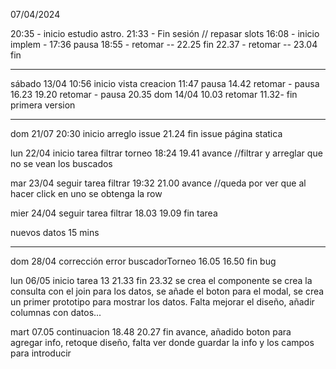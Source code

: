 07/04/2024

20:35 - inicio estudio astro.  21:33 - Fin sesión // repasar slots
16:08 - inicio implem - 17:36 pausa
18:55 -  retomar -- 22.25 fin
22.37 - retomar  -- 23.04 fin


------------------------------
sábado 13/04
10:56 inicio vista creacion 11:47 pausa
14.42 retomar        - pausa 16.23
19.20 retomar    - pausa 20.35
dom    14/04
10.03 retomar    11.32- fin primera version


----------------------------------


dom 21/07
20:30 inicio arreglo issue 21.24 fin issue página statica 

lun 22/04
inicio tarea filtrar torneo 18:24     19.41 avance //filtrar y arreglar que no se vean los buscados

mar 23/04
seguir tarea filtrar 19:32  21.00 avance //queda por ver que al hacer click en uno se obtenga la row

mier 24/04
seguir tarea filtrar 18.03 19.09 fin tarea

nuevos datos 15 mins



-----------------------------------------------------------------------
dom 28/04
corrección error buscadorTorneo 16.05 16.50 fin bug 


lun 06/05
inicio tarea 13 21.33 fin 23.32 se crea el componente se crea la consulta con el join para los datos, se añade el boton para el modal, se crea un primer prototipo para mostrar los datos. Falta mejorar el diseño, añadir columnas con datos...


mart 07.05
continuacion 18.48     20.27 fin avance, añadido boton para agregar info, retoque diseño, falta ver donde guardar la info y los campos para introducir